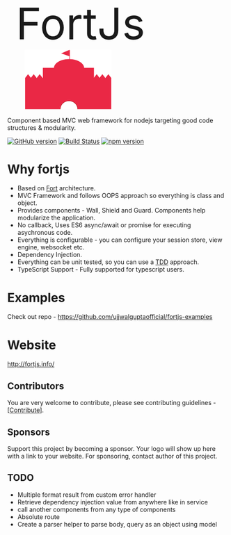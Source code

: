 <p style="margin-left:20px;">
<span class="fortjs-title">FortJs</span> <img class="fortjs-logo" src="logos/width_400.png"/>
</p>

Component based MVC web framework for nodejs targeting good code structures & modularity.

[![GitHub version](https://badge.fury.io/gh/ujjwalguptaofficial%2Ffortjs.svg)](https://badge.fury.io/gh/ujjwalguptaofficial%2Ffortjs)
[![Build Status](https://travis-ci.org/ujjwalguptaofficial/fortjs.svg?branch=master)](https://travis-ci.org/ujjwalguptaofficial/fortjs)
[![npm version](https://badge.fury.io/js/fortjs.svg)](https://badge.fury.io/js/fortjs)

# Why fortjs

* Based on [Fort](https://github.com/ujjwalguptaofficial/fort) architecture.
* MVC Framework and follows OOPS approach so everything is class and object.
* Provides components - Wall, Shield and Guard. Components help modularize the application.
* No callback, Uses ES6 async/await or promise for executing asychronous code.
* Everything is configurable - you can configure your session store, view engine, websocket etc.
* Dependency Injection.
* Everything can be unit tested, so you can use a [TDD](https://guide.freecodecamp.org/agile/test-driven-development/) approach.
* TypeScript Support - Fully supported for typescript users.

# Examples

Check out repo - https://github.com/ujjwalguptaofficial/fortjs-examples

# Website

http://fortjs.info/

## Contributors

You are very welcome to contribute, please see contributing guidelines - [[Contribute](CONTRIBUTING.MD)].

## Sponsors

Support this project by becoming a sponsor. Your logo will show up here with a link to your website. For sponsoring, contact author of this project.

## TODO 

* Multiple format result from custom error handler
* Retrieve dependency injection value from anywhere like in service
* call another components from any type of components
* Absolute route
* Create a parser helper to parse body, query as an object using model

<style>
.fortjs-logo{
    margin-left:20px;width:200px;height:auto;
}

.fortjs-title{
    font-size:100px;
}
</style>